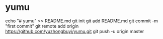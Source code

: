 # yumu
echo "# yumu" >> README.md
git init
git add README.md
git commit -m "first commit"
git remote add origin https://github.com/yuzhongbuyi/yumu.git
git push -u origin master
